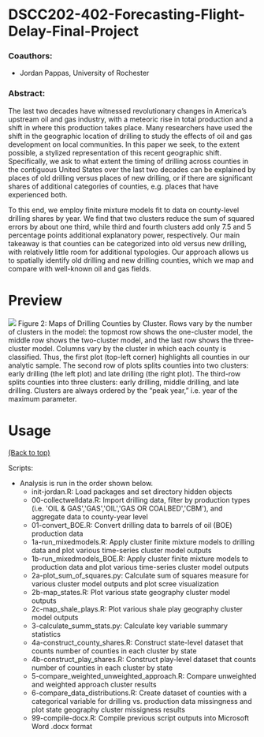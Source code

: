 # DSCC202-402-Forecasting-Flight-Delay-Final-Project

### Coauthors:
- Jordan Pappas, University of Rochester

### Abstract:
The last two decades have witnessed revolutionary changes in America’s upstream oil and gas industry, with a meteoric rise in total production and a shift in where this production takes place. Many researchers have used the shift in the geographic location of drilling to study the effects of oil and gas development on local communities. In this paper we seek, to the extent possible, a stylized representation of this recent geographic shift. Specifically, we ask to what extent the timing of drilling across counties in the contiguous United States over the last two decades can be explained by places of old drilling versus places of new drilling, or if there are significant shares of additional categories of counties, e.g. places that have experienced both.

To this end, we employ finite mixture models fit to data on county-level drilling shares by year. We find that two clusters reduce the sum of squared errors by about one third, while third and fourth clusters add only 7.5 and 5 percentage points additional explanatory power, respectively. Our main takeaway is that counties can be categorized into old versus new drilling, with relatively little room for additional typologies. Our approach allows us to spatially identify old drilling and new drilling counties, which we map and compare with well-known oil and gas fields.



# Preview

![](https://github.com/jordanjpappas/Portfolio/blob/master/images/O%26G-cluster_maps.png)
Figure 2: Maps of Drilling Counties by Cluster. Rows vary by the number of clusters in the model: the topmost row shows the one-cluster model, the middle row shows the two-cluster model, and the last row shows the three-cluster model. Columns vary by the cluster in which each county is classified. Thus, the first plot (top-left corner) highlights all counties in our analytic sample. The second row of plots splits counties into two clusters: early drilling (the left plot) and late drilling (the right plot). The third-row splits counties into three clusters: early drilling, middle drilling, and late drilling. Clusters are always ordered by the “peak year,” i.e. year of the maximum parameter.



# Usage
[(Back to top)](#table-of-contents)

Scripts:
* Analysis is run in the order shown below.
    - init-jordan.R: Load packages and set directory hidden objects
    - 00-collectwelldata.R: Import drilling data, filter by production types (i.e. 'OIL & GAS','GAS','OIL','GAS OR COALBED','CBM'), and aggregate data to county-year level
    - 01-convert_BOE.R: Convert drilling data to barrels of oil (BOE) production data
    - 1a-run_mixedmodels.R: Apply cluster finite mixture models to drilling data and plot various time-series cluster model outputs
    - 1b-run_mixedmodels_BOE.R: Apply cluster finite mixture models to production data and plot various time-series cluster model outputs
    - 2a-plot_sum_of_squares.py: Calculate sum of squares measure for various cluster model outputs and plot scree visualization
    - 2b-map_states.R: Plot various state geography cluster model outputs
    - 2c-map_shale_plays.R: Plot various shale play geography cluster model outputs
    - 3-calculate_summ_stats.py: Calculate key variable summary statistics
    - 4a-construct_county_shares.R: Construct state-level dataset that counts number of counties in each cluster by state
    - 4b-construct_play_shares.R: Construct play-level dataset that counts number of counties in each cluster by state
    - 5-compare_weighted_unweighted_approach.R: Compare unweighted and weighted approach cluster results
    - 6-compare_data_distributions.R: Create dataset of counties with a categorical variable for drilling vs. production data missingness and plot state geography cluster missigness results
    - 99-compile-docx.R: Compile previous script outputs into Microsoft Word .docx format
